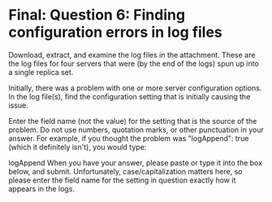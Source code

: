 # Final: Question 6: Finding configuration errors in log files

Download, extract, and examine the log files in the attachment. These are the log files for four servers that were (by the end of the logs) spun up into a single replica set.

Initially, there was a problem with one or more server configuration options. In the log file(s), find the configuration setting that is initially causing the issue.

Enter the field name (not the value) for the setting that is the source of the problem. Do not use numbers, quotation marks, or other punctuation in your answer. For example, if you thought the problem was "logAppend": true (which it definitely isn't), you would type:

logAppend
When you have your answer, please paste or type it into the box below, and submit. Unfortunately, case/capitalization matters here, so please enter the field name for the setting in question exactly how it appears in the logs.